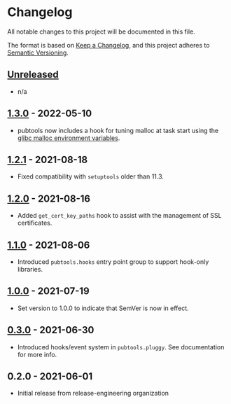 # Changelog

All notable changes to this project will be documented in this file.

The format is based on [Keep a Changelog](https://keepachangelog.com/en/1.0.0/),
and this project adheres to [Semantic Versioning](https://semver.org/spec/v2.0.0.html).

## [Unreleased]

- n/a

## [1.3.0] - 2022-05-10

- pubtools now includes a hook for tuning malloc at task start using the
  [glibc malloc environment variables](https://man7.org/linux/man-pages/man3/mallopt.3.html).

## [1.2.1] - 2021-08-18

- Fixed compatibility with `setuptools` older than 11.3.

## [1.2.0] - 2021-08-16

- Added `get_cert_key_paths` hook to assist with the management of SSL certificates.

## [1.1.0] - 2021-08-06

- Introduced `pubtools.hooks` entry point group to support hook-only libraries.

## [1.0.0] - 2021-07-19

- Set version to 1.0.0 to indicate that SemVer is now in effect.

## [0.3.0] - 2021-06-30

- Introduced hooks/event system in `pubtools.pluggy`. See documentation for more info.

## 0.2.0 - 2021-06-01

- Initial release from release-engineering organization

[Unreleased]: https://github.com/release-engineering/pubtools/compare/v1.3.0...HEAD
[1.3.0]: https://github.com/release-engineering/pubtools/compare/v1.2.1...v1.3.0
[1.2.1]: https://github.com/release-engineering/pubtools/compare/v1.2.0...v1.2.1
[1.2.0]: https://github.com/release-engineering/pubtools/compare/v1.1.0...v1.2.0
[1.1.0]: https://github.com/release-engineering/pubtools/compare/v1.0.0...v1.1.0
[1.0.0]: https://github.com/release-engineering/pubtools/compare/v0.3.0...v1.0.0
[0.3.0]: https://github.com/release-engineering/pubtools/compare/v0.2.0...v0.3.0
